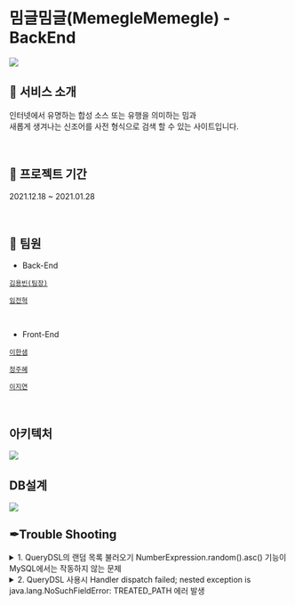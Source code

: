 # 밈글밈글(MemegleMemegle) - BackEnd

<img src="https://user-images.githubusercontent.com/70641418/151412036-345d6b9d-2657-459d-920a-def5be916f1c.jpg">

</br>

## 🧧 서비스 소개
인터넷에서 유명하는 합성 소스 또는 유행을 의미하는 밈과  
새롭게 생겨나는 신조어를 사전 형식으로 검색 할 수 있는 사이트입니다.

</br>

## 📆 프로젝트 기간
2021.12.18 ~ 2021.01.28

</br>

## 👥 팀원

- Back-End    

  
<code><a href="https://github.com/Zabee52">김용빈(팀장)</a></code>  
  
<code><a href="https://github.com/yarogono">임전혁</a></code>
  
</br>
    
- Front-End

<code><a href="https://github.com/undriedspring">이한샘</a></code>  
  
<code><a href="https://github.com/zubetcha">정주혜</a></code>
  
<code><a href="https://github.com/zhiyeonyi">이지연</a></code>

</br>

## 아키텍처
  
<img src="https://user-images.githubusercontent.com/70641418/151464415-2484a5bf-28da-4cea-bdbd-fc3118ca266c.JPG">
 
</br>

## DB설계

<img src="https://user-images.githubusercontent.com/70641418/151432549-bf519850-4146-471f-8cee-5e51bb932c88.png">

</br>  
  
## ✒Trouble Shooting


<details>
    <summary>
        1. QueryDSL의 랜덤 목록 불러오기 NumberExpression.random().asc() 기능이 MySQL에서는 작동하지 않는 문제
    </summary>
    <div markcown="1">
        - 엄밀히 따지면 문제는 아니다. 그냥 MySQL이 해당 랜덤 기능을 지원하지 않을 뿐이다.
- 지원 가능하도록 JPQLTemplates를 튜닝해주면 된다.
- 참고로 이 기능은 인덱싱이 통하지 않기 때문에 매우 무겁게 작동한다. 레코드가 많다면 인덱싱을 위한 편법을 사용해줘야 할 수도 있다.

```java
public class MySqlJpaTemplates extends JPQLTemplates{

    public static finalMySqlJpaTemplatesDEFAULT = new MySqlJpaTemplates();

    public MySqlJpaTemplates() {
        this(DEFAULT_ESCAPE);
        add(Ops.MathOps.RANDOM, "rand()");
        add(Ops.MathOps.RANDOM2, "rand({0})");
    }

    public MySqlJpaTemplates(charescape) {
        super(escape);
    }
}
```

적용예

```java
private List<Quiz> randomQuizPick(int count) {
        // count 만큼의 레코드를 랜덤하게 받아오는 구문
				// MySqlJpaTemplates.DEFAULT : NumberExpression.random().asc()를 MySQL에서 사용 가능하도록
				// 튜닝한 템플릿.
        JPAQuery<Quiz> query = new JPAQuery<>(entityManager, MySqlJpaTemplates.DEFAULT);
        QQuiz qQuiz = new QQuiz("quiz");

        List<Quiz> quizList = query.from(qQuiz)
                .orderBy(NumberExpression.random().asc())
                .limit(count)
                .fetch();

        return quizList;
    }
```   
        
        
  </div>
</details>


<details>
    <summary>
        2. QueryDSL 사용시 Handler dispatch failed; nested exception is java.lang.NoSuchFieldError: TREATED_PATH 에러 발생
    </summary>
    <div markcown="1">
        - QueryDSL에 대한 버전을 명확하게 명세하지 않아 발생한 문제였다.
- Gradle의 의존성 부분에 `implementation "com.querydsl:querydsl-core:${queryDslVersion}"` 추가하여 해결하였다. 변수 부분은 5.0.0으로 대체해도 좋다.

```java
buildscript {
    ext {
        queryDslVersion = "5.0.0"
    }
}

dependencies {
		// ...

    //querydsl 추가
    implementation "com.querydsl:querydsl-jpa:${queryDslVersion}"
    implementation "com.querydsl:querydsl-apt:${queryDslVersion}"
    implementation "com.querydsl:querydsl-core:${queryDslVersion}"
}
```    
        
  </div>
</details>
